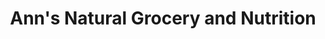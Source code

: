 ---
title: "Ann's Natural Grocery and Nutrition"
url: /arlington/anns-natural-grocery-and-nutrition/
shop: supermarket
---
